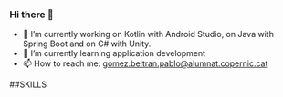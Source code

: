 ### Hi there 👋

- 🔭 I’m currently working on Kotlin with Android Studio, on Java with Spring Boot and on C# with Unity.
- 🌱 I’m currently learning application development
- 📫 How to reach me: gomez.beltran.pablo@alumnat.copernic.cat

##SKILLS



